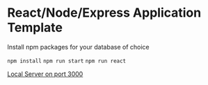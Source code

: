 # React/Node/Express Application Template

Install npm packages for your database of choice

`npm install`
`npm run start`
`npm run react`

[Local Server on port 3000](http://localhost:3000/)